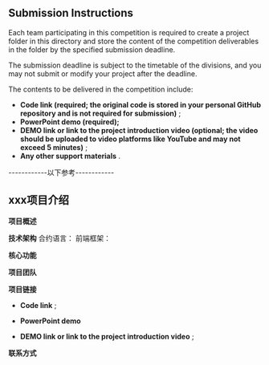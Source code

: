 ## Submission Instructions
  
  Each team participating in this competition is required to create a project folder in this directory and store the content of the competition deliverables in the folder by the specified submission deadline.
  
  The submission deadline is subject to the timetable of the divisions, and you may not submit or modify your project after the deadline.
  
  The contents to be delivered in the competition include:
  
  - **Code link (required; the original code is stored in your personal GitHub repository and is not required for submission)** ;
  - **PowerPoint demo (required);**
  - **DEMO link or link to the project introduction video (optional; the video should be uploaded to video platforms like YouTube and may not exceed 5 minutes)** ;
  - **Any other support materials** .

------------以下参考------------

## xxx项目介绍
**项目概述**


**技术架构**
合约语言：
前端框架：

**核心功能**

**项目团队**

**项目链接**
  - **Code link** ;
    
  - **PowerPoint demo**
    
  - **DEMO link or link to the project introduction video** ;

**联系方式**
